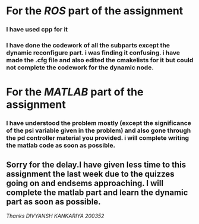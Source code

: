 # For the *ROS* part of the assignment

### I have used cpp for it
### I have done the codework of all the subparts except the dynamic reconfigure part. i was finding it confusing. i have made the .cfg file and also edited the cmakelists for it but could not complete the codework for the dynamic node.  



# For the *MATLAB* part of the assignment 

### I have understood the problem mostly (except the significance of the psi variable given in the problem) and also gone through the pd controller material you provided. i will complete writing the matlab code as soon as possible.







## Sorry for the delay.I have given less time to this assignment the last week due to the quizzes going on and endsems approaching. I will complete the matlab part and learn the dynamic part as soon as possible. 

_Thanks_
_DIVYANSH KANKARIYA 200352_

